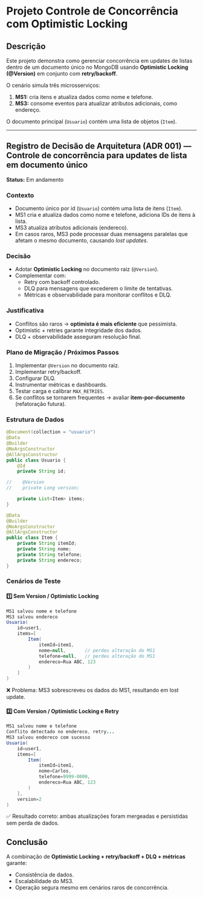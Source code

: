 # Projeto Controle de Concorrência com Optimistic Locking

## Descrição

Este projeto demonstra como gerenciar concorrência em updates de listas dentro de um documento único no MongoDB usando **Optimistic Locking (@Version)** em conjunto com **retry/backoff**.

O cenário simula três microsserviços:

1. **MS1:** cria itens e atualiza dados como nome e telefone.
3. **MS3:** consome eventos para atualizar atributos adicionais, como endereço.

O documento principal (`Usuario`) contém uma lista de objetos (`Item`).

---

## Registro de Decisão de Arquitetura (ADR 001) — Controle de concorrência para updates de lista em documento único

**Status:** Em andamento

### Contexto
- Documento único por id (`Usuario`) contém uma lista de itens (`Item`).
- MS1 cria e atualiza dados como nome e telefone, adiciona IDs de itens à lista.
- MS3 atualiza atributos adicionais (endereco).
- Em casos raros, MS3 pode processar duas mensagens paralelas que afetam o mesmo documento, causando *lost updates*.

### Decisão
- Adotar **Optimistic Locking** no documento raiz (`@Version`).
- Complementar com:
    - Retry com backoff controlado.
    - DLQ para mensagens que excederem o limite de tentativas.
    - Métricas e observabilidade para monitorar conflitos e DLQ.

### Justificativa
- Conflitos são raros → **optimista é mais eficiente** que pessimista.
- Optimistic + retries garante integridade dos dados.
- DLQ + observabilidade asseguram resolução final.

### Plano de Migração / Próximos Passos
1. Implementar `@Version` no documento raiz.
2. Implementar retry/backoff.
3. Configurar DLQ.
4. Instrumentar métricas e dashboards.
5. Testar carga e calibrar `MAX_RETRIES`.
6. Se conflitos se tornarem frequentes → avaliar **item-por-documento** (refatoração futura).  

### Estrutura de Dados
```java
@Document(collection = "usuario")
@Data
@Builder
@NoArgsConstructor
@AllArgsConstructor
public class Usuario {
    @Id
    private String id;

//    @Version
//    private Long version;

    private List<Item> items;
}

@Data
@Builder
@NoArgsConstructor
@AllArgsConstructor
public class Item {
    private String itemId;
    private String nome;
    private String telefone;
    private String endereco;
}
```

### Cenários de Teste

#### 1️⃣ Sem Version / Optimistic Locking
```java
MS1 salvou nome e telefone
MS3 salvou endereco
Usuario(
    id=user1, 
    items=[
        Item(
            itemId=item1, 
            nome=null,       // perdeu alteração do MS1
            telefone=null,   // perdeu alteração do MS1
            endereco=Rua ABC, 123
        )
    ]
)
```
❌ Problema: MS3 sobrescreveu os dados do MS1, resultando em lost update.


#### 2️⃣ Com Version / Optimistic Locking e Retry
```java
MS1 salvou nome e telefone
Conflito detectado no endereco, retry...
MS3 salvou endereco com sucesso
Usuario(
    id=user1, 
    items=[
        Item(
            itemId=item1, 
            nome=Carlos, 
            telefone=9999-0000, 
            endereco=Rua ABC, 123
        )
    ],
    version=2
)
```
✅ Resultado correto: ambas atualizações foram mergeadas e persistidas sem perda de dados.

## Conclusão

A combinação de **Optimistic Locking + retry/backoff + DLQ + métricas** garante:

- Consistência de dados.
- Escalabilidade do MS3.
- Operação segura mesmo em cenários raros de concorrência.
